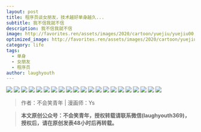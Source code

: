 ```yaml
---
layout: post
title: 程序员谈女朋友，技术越好单身越久...
subtitle: 我不信我就不信
description: 我不信我就不信
image: http://favorites.ren/assets/images/2020/cartoon/yuejiu/yuejiu00.jpg
optimized_image: http://favorites.ren/assets/images/2020/cartoon/yuejiu/yuejiu00.jpg
category: life
tags:
  - 单身
  - 女朋友
  - 程序员
author: laughyouth
---
```


![](http://favorites.ren/assets/images/2020/cartoon/yuejiu/yuejiu01.jpg)
![](http://favorites.ren/assets/images/2020/cartoon/yuejiu/yuejiu02.jpg)
![](http://favorites.ren/assets/images/2020/cartoon/yuejiu/yuejiu03.jpg)
![](http://favorites.ren/assets/images/2020/cartoon/yuejiu/yuejiu04.jpg)
![](http://favorites.ren/assets/images/2020/cartoon/yuejiu/yuejiu05.jpg)
![](http://favorites.ren/assets/images/2020/cartoon/yuejiu/yuejiu06.jpg)
![](http://favorites.ren/assets/images/2020/cartoon/yuejiu/yuejiu07.jpg)
![](http://favorites.ren/assets/images/2020/cartoon/yuejiu/yuejiu08.jpg)
![](http://favorites.ren/assets/images/2020/cartoon/yuejiu/yuejiu09.jpg)
![](http://favorites.ren/assets/images/2020/cartoon/yuejiu/yuejiu10.jpg)
![](http://favorites.ren/assets/images/2020/cartoon/yuejiu/yuejiu11.jpg)
![](http://favorites.ren/assets/images/2020/cartoon/yuejiu/yuejiu12.jpg)
![](http://favorites.ren/assets/images/2020/cartoon/yuejiu/yuejiu13.jpg)
![](http://favorites.ren/assets/images/2020/cartoon/yuejiu/yuejiu14.jpg)
![](http://favorites.ren/assets/images/2020/cartoon/yuejiu/yuejiu15.jpg)
![](http://favorites.ren/assets/images/2020/cartoon/yuejiu/yuejiu16.jpg)
![](http://favorites.ren/assets/images/2020/cartoon/yuejiu/yuejiu17.jpg)
![](http://favorites.ren/assets/images/2020/cartoon/yuejiu/yuejiu18.jpg)
![](http://favorites.ren/assets/images/2020/cartoon/yuejiu/yuejiu19.jpg)
![](http://favorites.ren/assets/images/2020/cartoon/yuejiu/yuejiu20.jpg)
![](http://favorites.ren/assets/images/2020/cartoon/yuejiu/yuejiu21.jpg)

>作者：不会笑青年 | 漫画师：Ys

>**本文原创公众号：不会笑青年，授权转载请联系微信(laughyouth369)，授权后，请在原创发表48小时后再转载。**


